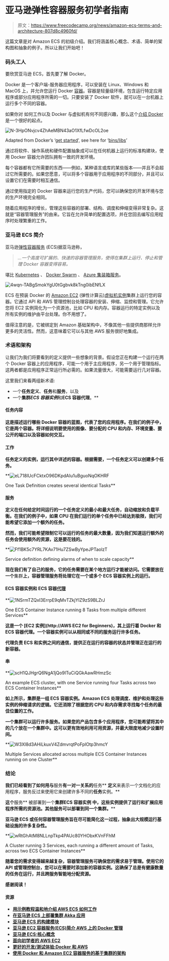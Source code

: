 # 亚马逊弹性容器服务初学者指南

> 原文：<https://www.freecodecamp.org/news/amazon-ecs-terms-and-architecture-807d8c4960fd/>

这篇文章是对 Amazon ECS 的初级介绍。我们将涵盖核心概念、术语、简单的架构图和抽象的例子。所以让我们开始吧！

### 码头工人

要欣赏亚马逊 ECS，首先要了解 Docker。

Docker 是一个客户端-服务器应用程序，可以安装在 Linux、Windows 和 MacOS 上，并允许您运行 Docker [容器](https://en.wikipedia.org/wiki/Operating-system-level_virtualization)。容器是轻量级环境，包含运行特定应用程序或部分应用程序所需的一切。只要安装了 Docker 软件，就可以在一台机器上运行多个不同的容器。

如果你对 如何工作以及 Docker 与虚拟机有何不同感兴趣，那么这个[介绍 Docker](https://medium.com/pintail-labs/docker-series-what-is-docker-9eddca88f434) 是一个很好的起点。

![N-3HpONvjcv4ZhAeMBN43aO1XfLfwDcOL2oe](img/62bce51d141156bdf7ff49b64ab5ee5f.png)

Adapted from Docker’s ‘[get started](https://docs.docker.com/get-started/#container-diagram)’, see here for ‘[bins/libs](https://en.wikipedia.org/wiki/Filesystem_Hierarchy_Standard)’

通过将软件、操作系统和硬件配置抽象成可以在任何机器上运行的标准构建块，使用 Docker 容器允许团队拥有一致的开发环境。

每个容器都有它所需要的东西——例如，某种语言或库的某些版本——并且不会超过它所需要的。如果您愿意，可以将多个容器用于应用程序的不同部分，并且可以设置它们在需要时相互通信。

通过使用指定的 Docker 容器来运行您的生产代码，您可以确保您的开发环境与您的生产环境完全相同。

随着应用程序的增长，管理这些容器的部署、结构、调度和伸缩变得非常复杂。这就是“容器管理服务”的由来。它旨在允许简单的配置选项，并在您回去编写应用程序时处理繁重的工作。

### 亚马逊 ECS 简介

亚马逊[弹性容器服务](https://docs.aws.amazon.com/AmazonECS/latest/developerguide/Welcome.html) (ECS)据亚马逊称，

> *…一个高度可扩展的、快速的容器管理服务，使得在集群上运行、停止和管理 Docker 容器变得容易。*

堪比 [Kubernetes](https://kubernetes.io/) 、 [Docker Swarm](https://docs.docker.com/swarm/overview/) 、 [Azure 集装箱服务](https://azuremarketplace.microsoft.com/en-us/marketplace/apps/microsoft.acs)。

![4wqn-TABgSmokYgU0tGgbvk8kTng0ibENfLX](img/c5cda9496e03226830c448090a8e71d4.png)

ECS 在预装 Docker 的 [Amazon EC2](https://aws.amazon.com/ec2/) (弹性计算云)[虚拟机实例](https://www.youtube.com/watch?v=TsRBftzZsQo)集群上运行您的容器。它通过 API 和 AWS 管理控制台处理容器的安装、伸缩、监控和管理。它允许您将 EC2 实例简化为一个资源池，比如 CPU 和内存。容器运行的特定实例以及所有实例的维护由平台处理。你不用想了。

值得注意的是，它被绑定到 Amazon 基础架构中，不像其他一些提供商那样允许更多的灵活性。然而，这意味着它可以与其他 AWS 服务很好地集成。

### 术语和架构

让我们为我们将要看到的定义提供一些想象的背景。假设您正在构建一个运行在两个 Docker 容器上的应用程序，可能一个用于主应用程序，另一个用于管理指标。这两者都是应用程序正常运行所必需的。如果流量很大，可能需要运行几对容器。

这里我们来看两组新术语:

*   一个**任务定义**、**任务**和**服务**，以及
*   一个**集群*****ECS 容器实例***和**ECS 容器代理**。**

#### **任务内容**

**这是描述运行哪些 Docker 容器的蓝图，代表了您的应用程序。在我们的例子中，它是两个容器。将详细说明要使用的图像、要分配的 CPU 和内存、环境变量、要公开的端口以及容器如何交互。**

#### **工作**

**任务定义的实例，运行其中详述的容器。根据需要，一个任务定义可以创建多个任务。**

**![eL718lUcFCktxO96DKpdAIu1uBguoNqOKHRF](img/8e5a38971b7b954e5851d9ed647e268c.png)

One Task Definition creates several identical Tasks** 

#### **服务**

**定义在任何给定时间运行的一个任务定义的最小和最大任务，自动缩放和负载平衡。在我们的例子中，如果 CPU 在我们运行的单个任务中已经达到极限，我们可能希望它添加一个额外的任务。**

**然而，我们可能希望限制它可以运行的任务的最大数量，因为我们知道运行额外的任务会使用额外的资源，这是要花钱的。**

**![Ff1BK5c7YRL7KAv71Hu7ZSwByYpeJPTaolzT](img/f5d7e724c916464b6e15d687b65fa785.png)

Service definition defining alarms of when to scale capacity** 

**现在我们有了自己的服务，它的任务需要在某个地方运行才能被访问。它需要放在一个**集群**上，容器管理服务将处理它在一个或多个 **ECS 容器实例**上的运行。**

#### **ECS 容器实例和 ECS 容器[代理](https://github.com/aws/amazon-ecs-agent)**

**![1NSrmTZQxI3ErrpE9qMvTZkjYIZ9zS9BLZrJ](img/dfe8888f2d6be4b692c495408a6c431c.png)

One ECS Container Instance running 8 Tasks from multiple different Services** 

**这是一个 [EC2 实例](http://AWS EC2 for Beginners)，其上运行着 Docker 和 ECS 容器代理。一个容器实例可以从相同或不同的服务运行许多任务。**

**代理负责 ECS 和实例之间的通信，提供正在运行的容器的状态并管理正在运行的新容器。**

#### **串**

**![scH1QJHgrQ6NgA1jQo9ITuCiQGkAawRHmzSc](img/fb06a0360449ca08718880f0c314b7b4.png)

An example ECS cluster, with one Service running four Tasks across two ECS Container Instances** 

**如上所示，集群是一组 ECS 容器实例。Amazon ECS 处理调度、维护和处理这些实例的伸缩请求的逻辑。它还消除了根据您的 CPU 和内存需求寻找每个任务的最佳位置的工作。**

**一个集群可以运行许多服务。如果您的产品包含多个应用程序，您可能希望将其中的几个放在一个集群中。这可以更有效地利用可用资源，并最大限度地减少设置时间。**

**![W3Xl8d3AHiLkuxV4ZdmvrqtPoFplOtp3hmcY](img/68fc1962f64cbe54e26b668d2c630073.png)

Multiple Services allocated across multiple ECS Container Instances running on one Cluster** 

### **结论**

**我们已经看到了如何用与**服务**有一对一关系的**任务** **定义**来表示一个文档化的应用程序，服务反过来使用它来创建许多不同的**任务**实例。**

**这个**服务** 被部署到一个**集群******ECS 容器实例** 中，这些实例提供了运行和扩展应用程序所需的资源池。其他服务可以部署到同一个集群。****

**亚马逊 ECS 或任何容器管理服务旨在尽可能简化这一过程，抽象出大规模运行基础设施的许多复杂性。**

**![wRtGhAtM8NLLnpTkp4PAUc80YHObxKVnFFhM](img/bf5cd53d20df12582848e4a2c0f8bef9.png)

A Cluster running 3 Services, each running a different amount of Tasks, across two ECS Container Instances** 

**随着您的需求变得越来越复杂，容器管理服务可确保您的需求易于管理。使用它的 API 或管理控制台，您可以在需要时添加新的容器实例。这确保了总是有健康数量的任务在运行，并且跨服务智能地分配资源。**

**感谢阅读！**

#### **资源**

*   **[用示例教程温和地介绍 AWS ECS 如何工作](https://medium.com/boltops/gentle-introduction-to-how-aws-ecs-works-with-example-tutorial-cea3d27ce63d)**
*   **[在亚马逊 ECS 上部署集群 Akka 应用](https://medium.com/@ukayani/deploying-clustered-akka-applications-on-amazon-ecs-fbcca762a44c)**
*   **[亚马逊 ECS 的构建模块](https://medium.com/containers-on-aws/building-blocks-of-amazon-ecs-db7fdfeeaa6f)**
*   **[亚马逊 EC2 容器服务(ECS)简介 AWS 上的 Docker 管理](https://www.youtube.com/watch?v=zBqjh61QcB4)**
*   **[亚马逊 ECS:核心概念](https://www.youtube.com/watch?v=eq4wL2MiNqo)**
*   **[面向初学者的 AWS EC2](https://hackernoon.com/aws-ec2-for-beginners-56df2e820d7f)**
*   **[更好的开发/测试体验:Docker 和 AWS](https://medium.com/aws-activate-startup-blog/a-better-dev-test-experience-docker-and-aws-291da5ab1238)**
*   **[使用 Docker 和 Amazon EC2 容器服务的基于集群的架构](https://medium.com/aws-activate-startup-blog/cluster-based-architectures-using-docker-and-amazon-ec2-container-service-f74fa86254bf)**